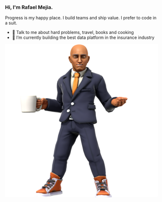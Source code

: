 ### Hi, I'm Rafael Mejia.

Progress is my happy place. I build teams and ship value. I prefer to code in a suit.

- 💬 Talk to me about hard problems, travel, books and cooking
- 🔨 I’m currently building the best data platform in the insurance industry

![A rough approximation](https://raw.githubusercontent.com/R-A-M/R-A-M/main/toon.png)

<!--
**R-A-M/R-A-M** is a ✨ _special_ ✨ repository because its `README.md` (this file) appears on your GitHub profile.

Here are some ideas to get you started:

- 🔭 I’m currently working on ...
- 🌱 I’m currently learning ...
- 👯 I’m looking to collaborate on ...
- 🤔 I’m looking for help with ...
- 💬 Ask me about ...
- 📫 How to reach me: ...
- 😄 Pronouns: ...
- ⚡ Fun fact: ...
-->

